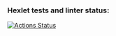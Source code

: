 ### Hexlet tests and linter status:
[![Actions Status](https://github.com/eesec-mc/python-project-49/actions/workflows/hexlet-check.yml/badge.svg)](https://github.com/eesec-mc/python-project-49/actions)